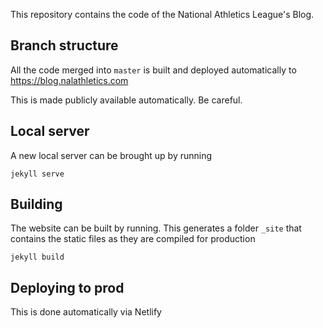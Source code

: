 This repository contains the code of the National Athletics League's Blog.

## Branch structure

All the code merged into `master` is built and deployed automatically to https://blog.nalathletics.com

This is made publicly available automatically. Be careful.

## Local server

A new local server can be brought up by running

`jekyll serve` 


## Building

The website can be built by running. This generates a folder `_site` that contains the static files as they are compiled for production

`jekyll build`

## Deploying to prod

This is done automatically via Netlify

